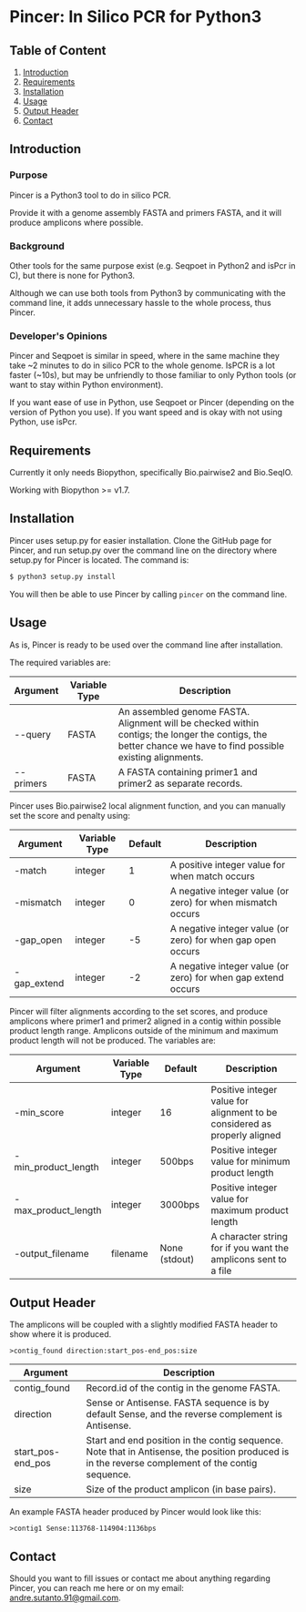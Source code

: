 # Pincer: In Silico PCR for Python3

## Table of Content

1. [Introduction](##Introduction)
2. [Requirements](##Requirements)
3. [Installation](##Installation)
4. [Usage](##Usage)
5. [Output Header](##Output_Header)
6. [Contact](##Contact)

## Introduction

### Purpose

Pincer is a Python3 tool to do in silico PCR.  

Provide it with a genome assembly FASTA and primers FASTA, and it will produce amplicons where possible.

### Background

Other tools for the same purpose exist (e.g. Seqpoet in Python2 and isPcr in C), but there is none for Python3.

Although we can use both tools from Python3 by communicating with the command line, it adds unnecessary hassle to the whole process, thus Pincer.

### Developer's Opinions

Pincer and Seqpoet is similar in speed, where in the same machine they take ~2 minutes to do in silico PCR to the whole genome. IsPCR is a lot faster (~10s), but may be unfriendly to those familiar to only Python tools (or want to stay within Python environment).

If you want ease of use in Python, use Seqpoet or Pincer (depending on the version of Python you use). If you want speed and is okay with not using Python, use isPcr.

## Requirements

Currently it only needs Biopython, specifically Bio.pairwise2 and Bio.SeqIO. 

Working with Biopython >= v1.7.

## Installation

Pincer uses setup.py for easier installation. Clone the GitHub page for Pincer, and run setup.py over the command line on the directory where setup.py for Pincer is located.
The command is:

```sh
$ python3 setup.py install
``` 

You will then be able to use Pincer by calling `pincer` on the command line.

## Usage
As is, Pincer is ready to be used over the command line after installation.

The required variables are:

| Argument | Variable Type | Description |
| ------ | ------ | ------ |
| --query | FASTA | An assembled genome FASTA. Alignment will be checked within contigs; the longer the contigs, the better chance we have to find possible existing alignments. |
| --primers | FASTA | A FASTA containing primer1 and primer2 as separate records. |

Pincer uses Bio.pairwise2 local alignment function, and you can manually set the score and penalty using:  

| Argument | Variable Type | Default | Description |
| ------ | ------ | ------ | ------ |
| -match | integer | 1 | A positive integer value for when match occurs |
| -mismatch | integer | 0 | A negative integer value (or zero) for when mismatch occurs |
| -gap_open | integer | -5 | A negative integer value (or zero) for when gap open occurs |
| -gap_extend | integer | -2 | A negative integer value (or zero) for when gap extend occurs |

Pincer will filter alignments according to the set scores, and produce amplicons where primer1 and primer2 aligned in a contig within possible product length range. 
Amplicons outside of the minimum and maximum product length will not be produced. 
The variables are:

| Argument | Variable Type | Default | Description |
| ------ | ------ | ------ | ------ |
| -min_score | integer | 16 |Positive integer value for alignment to be considered as properly aligned |
| -min_product_length | integer | 500bps| Positive integer value for minimum product length | 
| -max_product_length | integer | 3000bps | Positive integer value for maximum product length | 
| -output_filename | filename | None (stdout) | A character string for if you want the amplicons sent to a file |

## Output Header

The amplicons will be coupled with a slightly modified FASTA header to show where it is produced.  
```
>contig_found direction:start_pos-end_pos:size
```
| Argument | Description |
| ------ | ------ |  
| contig_found | Record.id of the contig in the genome FASTA. |  
| direction | Sense or Antisense. FASTA sequence is by default Sense, and the reverse complement is Antisense. |
| start_pos-end_pos | Start and end position in the contig sequence. Note that in Antisense, the position produced is in the reverse complement of the contig sequence. |
| size | Size of the product amplicon (in base pairs). |

An example FASTA header produced by Pincer would look like this:
```
>contig1 Sense:113768-114904:1136bps
```

## Contact

Should you want to fill issues or contact me about anything regarding Pincer, 
you can reach me here or on my email: andre.sutanto.91@gmail.com.
